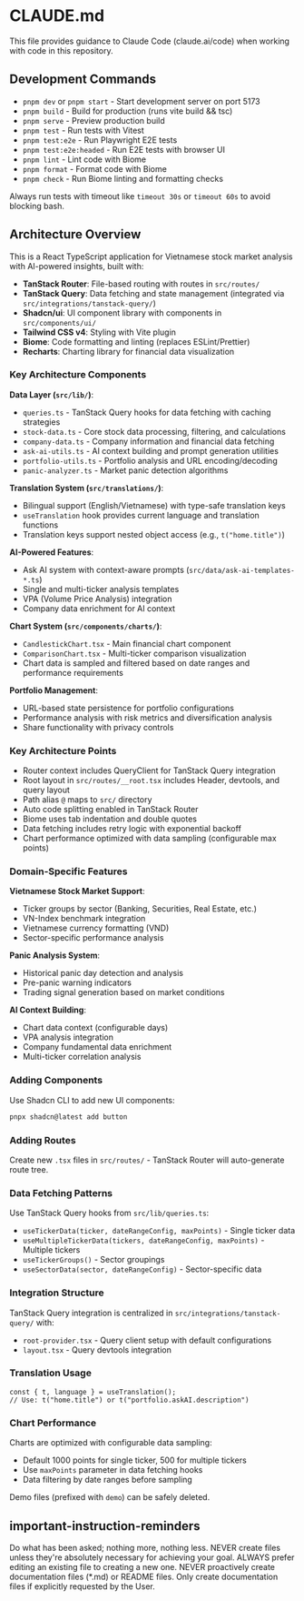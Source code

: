 # CLAUDE.md

This file provides guidance to Claude Code (claude.ai/code) when working with code in this repository.

## Development Commands

- `pnpm dev` or `pnpm start` - Start development server on port 5173
- `pnpm build` - Build for production (runs vite build && tsc)
- `pnpm serve` - Preview production build
- `pnpm test` - Run tests with Vitest
- `pnpm test:e2e` - Run Playwright E2E tests
- `pnpm test:e2e:headed` - Run E2E tests with browser UI
- `pnpm lint` - Lint code with Biome
- `pnpm format` - Format code with Biome  
- `pnpm check` - Run Biome linting and formatting checks

Always run tests with timeout like `timeout 30s` or `timeout 60s` to avoid blocking bash.

## Architecture Overview

This is a React TypeScript application for Vietnamese stock market analysis with AI-powered insights, built with:

- **TanStack Router**: File-based routing with routes in `src/routes/`
- **TanStack Query**: Data fetching and state management (integrated via `src/integrations/tanstack-query/`)
- **Shadcn/ui**: UI component library with components in `src/components/ui/`
- **Tailwind CSS v4**: Styling with Vite plugin
- **Biome**: Code formatting and linting (replaces ESLint/Prettier)
- **Recharts**: Charting library for financial data visualization

### Key Architecture Components

**Data Layer (`src/lib/`)**:
- `queries.ts` - TanStack Query hooks for data fetching with caching strategies
- `stock-data.ts` - Core stock data processing, filtering, and calculations
- `company-data.ts` - Company information and financial data fetching
- `ask-ai-utils.ts` - AI context building and prompt generation utilities
- `portfolio-utils.ts` - Portfolio analysis and URL encoding/decoding
- `panic-analyzer.ts` - Market panic detection algorithms

**Translation System (`src/translations/`)**:
- Bilingual support (English/Vietnamese) with type-safe translation keys
- `useTranslation` hook provides current language and translation functions
- Translation keys support nested object access (e.g., `t("home.title")`)

**AI-Powered Features**:
- Ask AI system with context-aware prompts (`src/data/ask-ai-templates-*.ts`)
- Single and multi-ticker analysis templates
- VPA (Volume Price Analysis) integration
- Company data enrichment for AI context

**Chart System (`src/components/charts/`)**:
- `CandlestickChart.tsx` - Main financial chart component
- `ComparisonChart.tsx` - Multi-ticker comparison visualization
- Chart data is sampled and filtered based on date ranges and performance requirements

**Portfolio Management**:
- URL-based state persistence for portfolio configurations
- Performance analysis with risk metrics and diversification analysis
- Share functionality with privacy controls

### Key Architecture Points

- Router context includes QueryClient for TanStack Query integration
- Root layout in `src/routes/__root.tsx` includes Header, devtools, and query layout
- Path alias `@` maps to `src/` directory
- Auto code splitting enabled in TanStack Router
- Biome uses tab indentation and double quotes
- Data fetching includes retry logic with exponential backoff
- Chart performance optimized with data sampling (configurable max points)

### Domain-Specific Features

**Vietnamese Stock Market Support**:
- Ticker groups by sector (Banking, Securities, Real Estate, etc.)
- VN-Index benchmark integration
- Vietnamese currency formatting (VND)
- Sector-specific performance analysis

**Panic Analysis System**:
- Historical panic day detection and analysis
- Pre-panic warning indicators
- Trading signal generation based on market conditions

**AI Context Building**:
- Chart data context (configurable days)
- VPA analysis integration
- Company fundamental data enrichment
- Multi-ticker correlation analysis

### Adding Components

Use Shadcn CLI to add new UI components:
```bash
pnpx shadcn@latest add button
```

### Adding Routes

Create new `.tsx` files in `src/routes/` - TanStack Router will auto-generate route tree.

### Data Fetching Patterns

Use TanStack Query hooks from `src/lib/queries.ts`:
- `useTickerData(ticker, dateRangeConfig, maxPoints)` - Single ticker data
- `useMultipleTickerData(tickers, dateRangeConfig, maxPoints)` - Multiple tickers
- `useTickerGroups()` - Sector groupings
- `useSectorData(sector, dateRangeConfig)` - Sector-specific data

### Integration Structure

TanStack Query integration is centralized in `src/integrations/tanstack-query/` with:
- `root-provider.tsx` - Query client setup with default configurations
- `layout.tsx` - Query devtools integration

### Translation Usage

```tsx
const { t, language } = useTranslation();
// Use: t("home.title") or t("portfolio.askAI.description")
```

### Chart Performance

Charts are optimized with configurable data sampling:
- Default 1000 points for single ticker, 500 for multiple tickers
- Use `maxPoints` parameter in data fetching hooks
- Data filtering by date ranges before sampling

Demo files (prefixed with `demo`) can be safely deleted.

## important-instruction-reminders
Do what has been asked; nothing more, nothing less.
NEVER create files unless they're absolutely necessary for achieving your goal.
ALWAYS prefer editing an existing file to creating a new one.
NEVER proactively create documentation files (*.md) or README files. Only create documentation files if explicitly requested by the User.